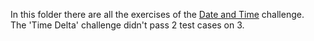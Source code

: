 In this folder there are all the exercises of the [Date and Time](https://www.hackerrank.com/domains/python/py-date-time) challenge.<br>
The 'Time Delta' challenge didn't pass 2 test cases on 3.
